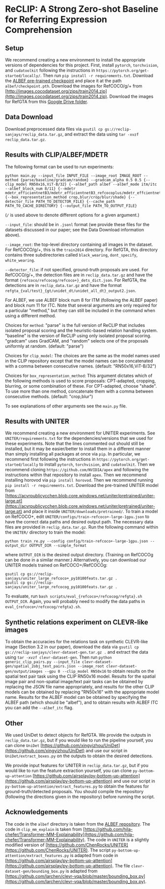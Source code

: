 # ReCLIP: A Strong Zero-shot Baseline for Referring Expression Comprehension

## Setup
We recommend creating a new environment to install the appropriate versions of dependencies for this project. First, install `pytorch`, `torchvision`, and `cudatoolkit` following the instructions in `https://pytorch.org/get-started/locally/`. Then run `pip install -r requirements.txt`. Download the [ALBEF pre-trained checkpoint](https://storage.googleapis.com/sfr-pcl-data-research/ALBEF/ALBEF.pth) and place it at the path `albef/checkpoint.pth`.
Download the images for RefCOCO/g/+ from [http://images.cocodataset.org/zips/train2014.zip](http://images.cocodataset.org/zips/train2014.zip). Download the images for RefGTA from this [Google Drive folder](https://drive.google.com/drive/folders/1pcdwA--xSAkbsOwjqhhyXMRZH7_sjQXU).

## Data Download
Download preprocessed data files via `gsutil cp gs://reclip-sanjays/reclip_data.tar.gz`, and extract the data using `tar -xvzf reclip_data.tar.gz`.

## Results with CLIP/ALBEF/MDETR
The following format can be used to run experiments:
```
python main.py --input_file INPUT_FILE --image_root IMAGE_ROOT --method {parse/baseline/gradcam/random} --gradcam_alpha 0.5 0.5 {--clip_model RN50x16,ViT-B/32} {--albef_path albef --albef_mode itm/itc --albef_block_num 8/11} {--mdetr mdetr_efficientnetB3/mdetr_efficientnetB3_refcocoplus/mdetr_effcientnetB3_refcocog} {--box_representation_method crop,blur/crop/blur/shade} {--detector_file PATH_TO_DETECTOR_FILE} {--cache_path PATH_TO_CACHE_DIRECTORY} {--output_file PATH_TO_OUTPUT_FILE}
```
(`/` is used above to denote different options for a given argument.)

`--input_file`: should be in `.jsonl` format (we provide these files for the datasets discussed in our paper; see the Data Download information above).

`--image_root`: the top-level directory containing all images in the dataset. For RefCOCO/g/+, this is the `train2014` directory. For RefGTA, this directory contains three subdirectories called `black_wearing`, `dont_specify`, `white_wearing`.

`--detector_file`: if not specified, ground-truth proposals are used. For RefCOCO/g/+, the detection files are in `reclip_data.tar.gz` and have the format `{refcoco/refcocog/refcoco+}_dets_dict.json`. For RefGTA, the detections are in `reclip_data.tar.gz` and have the format `refgta_{val/test}_{gt/unidet_dt/unidet_all_dt}_output2.json`.

For ALBEF, we use ALBEF block num 8 for ITM (following the ALBEF paper) and block num 11 for ITC. Note that several arguments are only required for a particular "method," but they can still be included in the command when using a different method.

Choices for `method`: "parse" is the full version of ReCLIP that includes isolated proposal scoring and the heuristic-based relation handling system. "baseline" is the version of ReCLIP using only isolated proposal scoring. "gradcam" uses GradCAM, and "random" selects one of the proposals uniformly at random. (default: "parse")

Choices for `clip_model`: The choices are the same as the model names used in the CLIP repository except that the model names can be concatenated with a comma between consecutive names. (default: "RN50x16,ViT-B/32")

Choices for `box_representation_method`: This argument dictates which of the following methods is used to score proposals: CPT-adapted, cropping, blurring, or some combination of these. For CPT-adapted, choose "shade". To use more than one method, concatenate them with a comma between consecutive methods. (default: "crop,blur")

To see explanations of other arguments see the `main.py` file.

## Results with UNITER
We recommend creating a new environment for UNITER experiments. See `UNITER/requirements.txt` for the dependencies/versions that we used for these experiments. Note that the lines commented out should still be installed, but it may be easier/better to install them in a different manner than simply installing all packages at once via `pip`. In particular, we recommend first following the instructions in `https://pytorch.org/get-started/locally` to install `pytorch`, `torchvision`, and `cudatoolkit`. Then we recommend cloning `https://github.com/NVIDIA/apex` and following the instructions within that repository to install `apex`. Then we recommend installing horovod via `pip install horovod`. Then we recommend running `pip install -r requirements.txt`. Download the pre-trained UNITER model from [https://acvrpublicycchen.blob.core.windows.net/uniter/pretrained/uniter-large.pt](https://acvrpublicycchen.blob.core.windows.net/uniter/pretrained/uniter-large.pt) and place it inside `UNITER/downloads/pretrained/`. To train a model on RefCOCO+, edit `UNITER/configs/train-refcoco+-large-1gpu.json` to have the correct data paths and desired output path. The necessary data files are provided in `reclip_data.tar.gz`. Run the following command within the `UNITER/` directory to train the model:
```
python train_re.py --config config/train-refcoco+-large-1gpu.json --output_dir OUTPUT_DIR --simple_format
```
where `OUTPUT_DIR` is the desired output directory. (Training on RefCOCOg can be done in a similar manner.) Alternatively, you can download our UNITER models trained on RefCOCO+/RefCOCOg:
```
gsutil cp gs://reclip-sanjays/uniter_large_refcoco+_py10100feats.tar.gz .
gsutil cp gs://reclip-sanjays/uniter_large_refcocog_py10100feats.tar.gz .
```

To evaluate, run `bash scripts/eval_{refcoco+/refcocog/refgta}.sh OUTPUT_DIR`. Again, you will probably need to modify the data paths in `eval_{refcoco+/refcocog/refgta}.sh`.

## Synthetic relations experiment on CLEVR-like images
To obtain the accuracies for the relations task on synthetic CLEVR-like image (Section 3.2 in our paper), download the data via `gsutil cp gs://reclip-sanjays/clevr-dataset-gen.tar.gz .` and extract the data using `tar -xvzf clevr-dataset-gen`. Then run `python generic_clip_pairs.py --input_file clevr-dataset-gen/spatial_2obj_text_pairs.json --image_root clevr-dataset-gen/output/images --gpu 0 --clip_model RN50x16` to obtain results on the spatial text pair task using the CLIP RN50x16 model. Results for the spatial image pair and non-spatial image/text pair tasks can be obtained by replacing the JSON file name appropriately, and results for the other CLIP models can be obtained by replacing "RN50x16" with the appropriate model name. Results for the ALBEF model can be obtained by specifying the ALBEF path (which should be "albef"), and to obtain results with ALBEF ITC you can add the `--albef_itc` flag.

## Other
We used UniDet to detect objects for RefGTA. We provide the outputs in `reclip_data.tar.gz`, but if you would like to run the pipeline yourself, you can clone `UniDet` [https://github.com/xingyizhou/UniDet](https://github.com/xingyizhou/UniDet) and use our script in `UniDet/extract_boxes.py` on the outputs to obtain the desired detections.

We provide input features for UNITER in `reclip_data.tar.gz`, but if you would like to run the feature extraction yourself, you can clone `py-bottom-up-attention` [https://github.com/airsplay/py-bottom-up-attention](https://github.com/airsplay/py-bottom-up-attention) and use our script in `py-bottom-up-attention/extract_features.py` to obtain the features for ground-truth/detected proposals. You should compile the repository (following the directions given in the repository) before running the script.

## Acknowledgements
The code in the `albef` directory is taken from the [ALBEF repository](https://github.com/salesforce/ALBEF/tree/main). The code in `clip_mm_explain` is taken from [https://github.com/hila-chefer/Transformer-MM-Explainability](https://github.com/hila-chefer/Transformer-MM-Explainability). The code in `UNITER` is a slightly modified version of [https://github.com/ChenRocks/UNITER](https://github.com/ChenRocks/UNITER). The script `py-bottom-up-attention/extract_features.py` is adapted from code in [https://github.com/airsplay/py-bottom-up-attention](https://github.com/airsplay/py-bottom-up-attention). The file `clevr-dataset-gen/bounding_box.py` is adapted from [https://github.com/larchen/clevr-vqa/blob/master/bounding_box.py](https://github.com/larchen/clevr-vqa/blob/master/bounding_box.py).
